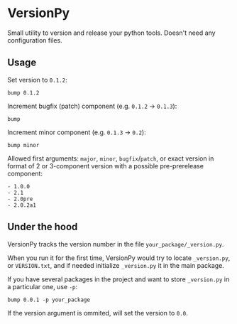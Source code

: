 # VersionPy

Small utility to version and release your python tools. Doesn't need any configuration files.


## Usage

Set version to `0.1.2`:

```
bump 0.1.2
```

Increment bugfix (patch) component (e.g. `0.1.2` -> `0.1.3`):

```
bump
```

Increment minor component (e.g. `0.1.3` -> `0.2`):

```
bump minor
```

Allowed first arguments: `major`, `minor`, `bugfix`/`patch`, or exact version in format of 2 or 3-component version 
with a possible pre-prerelease component:

    - 1.0.0
    - 2.1
    - 2.0pre
    - 2.0.2a1


## Under the hood

VersionPy tracks the version number in the file `your_package/_version.py`.

When you run it for the first time, VersionPy would try to locate `_version.py`, or `VERSION.txt`, and if needed initialize `_version.py` it in the main package.

If you have several packages in the project and want to store `_version.py` in a particular one, use `-p`:

```
bump 0.0.1 -p your_package
```

If the version argument is ommited, will set the version to `0.0`.
